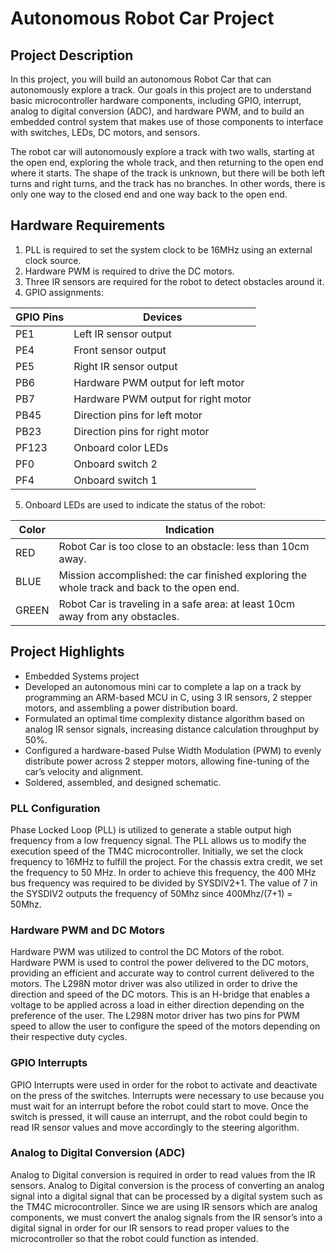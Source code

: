 # Autonomous Robot Car Project

## Project Description

In this project, you will build an autonomous Robot Car that can autonomously explore a track. Our goals in this project are to understand basic microcontroller hardware components, including GPIO, interrupt, analog to digital conversion (ADC), and hardware PWM, and to build an embedded control system that makes use of those components to interface with switches, LEDs, DC motors, and sensors.

The robot car will autonomously explore a track with two walls, starting at the open end, exploring the whole track, and then returning to the open end where it starts. The shape of the track is unknown, but there will be both left turns and right turns, and the track has no branches. In other words, there is only one way to the closed end and one way back to the open end.

## Hardware Requirements

1. PLL is required to set the system clock to be 16MHz using an external clock source.
2. Hardware PWM is required to drive the DC motors.
3. Three IR sensors are required for the robot to detect obstacles around it.
4. GPIO assignments:

| GPIO Pins | Devices                  |
|-----------|--------------------------|
| PE1       | Left IR sensor output    |
| PE4       | Front sensor output      |
| PE5       | Right IR sensor output   |
| PB6       | Hardware PWM output for left motor   |
| PB7       | Hardware PWM output for right motor  |
| PB45      | Direction pins for left motor        |
| PB23      | Direction pins for right motor       |
| PF123     | Onboard color LEDs                  |
| PF0       | Onboard switch 2                    |
| PF4       | Onboard switch 1                    |

5. Onboard LEDs are used to indicate the status of the robot:

| Color | Indication                                              |
|-------|---------------------------------------------------------|
| RED   | Robot Car is too close to an obstacle: less than 10cm away. |
| BLUE  | Mission accomplished: the car finished exploring the whole track and back to the open end.        |
| GREEN | Robot Car is traveling in a safe area: at least 10cm away from any obstacles.                          |

## Project Highlights

- Embedded Systems project
- Developed an autonomous mini car to complete a lap on a track by programming an ARM-based MCU in C, using 3 IR sensors, 2 stepper motors, and assembling a power distribution board.
- Formulated an optimal time complexity distance algorithm based on analog IR sensor signals, increasing distance calculation throughput by 50%.
- Configured a hardware-based Pulse Width Modulation (PWM) to evenly distribute power across 2 stepper motors, allowing fine-tuning of the car’s velocity and alignment.
- Soldered, assembled, and designed schematic.

### PLL Configuration

Phase Locked Loop (PLL) is utilized to generate a stable output high frequency from a low frequency signal. The PLL allows us to modify the execution speed of the TM4C microcontroller. Initially, we set the clock frequency to 16MHz to fulfill the project. For the chassis extra credit, we set the frequency to 50 MHz. In order to achieve this frequency, the 400 MHz bus frequency was required to be divided by SYSDIV2+1. The value of 7 in the SYSDIV2 outputs the frequency of 50Mhz since 400Mhz/(7+1) = 50Mhz.

### Hardware PWM and DC Motors

Hardware PWM was utilized to control the DC Motors of the robot. Hardware PWM is used to control the power delivered to the DC motors, providing an efficient and accurate way to control current delivered to the motors. The L298N motor driver was also utilized in order to drive the direction and speed of the DC motors. This is an H-bridge that enables a voltage to be applied across a load in either direction depending on the preference of the user. The L298N motor driver has two pins for PWM speed to allow the user to configure the speed of the motors depending on their respective duty cycles.

### GPIO Interrupts

GPIO Interrupts were used in order for the robot to activate and deactivate on the press of the switches. Interrupts were necessary to use because you must wait for an interrupt before the robot could start to move. Once the switch is pressed, it will cause an interrupt, and the robot could begin to read IR sensor values and move accordingly to the steering algorithm.

### Analog to Digital Conversion (ADC)

Analog to Digital conversion is required in order to read values from the IR sensors. Analog to Digital conversion is the process of converting an analog signal into a digital signal that can be processed by a digital system such as the TM4C microcontroller. Since we are using IR sensors which are analog components, we must convert the analog signals from the IR sensor’s into a digital signal in order for our IR sensors to read proper values to the microcontroller so that the robot could function as intended.
